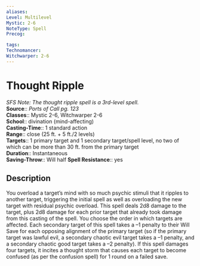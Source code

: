 ```yaml
---
aliases: 
Level: Multilevel
Mystic: 2-6
NoteType: Spell
Precog: 

tags: 
Technomancer: 
Witchwarper: 2-6 
---
```


# Thought Ripple

_SFS Note: The thought ripple spell is a 3rd-level spell._  
**Source**:: _Ports of Call pg. 123_  
**Classes**:: Mystic 2-6, Witchwarper 2-6  
**School**:: divination (mind-affecting)  
**Casting-Time**:: 1 standard action  
**Range**:: close (25 ft. + 5 ft./2 levels)  
**Targets**:: 1 primary target and 1 secondary target/spell level, no two of which can be more than 30 ft. from the primary target  
**Duration**:: Instantaneous  
**Saving-Throw**:: Will half
**Spell Resistance**:: yes

## Description

You overload a target’s mind with so much psychic stimuli that it ripples to another target, triggering the initial spell as well as overloading the new target with residual psychic overload. This spell deals 2d8 damage to the target, plus 2d8 damage for each prior target that already took damage from this casting of the spell. You choose the order in which targets are affected. Each secondary target of this spell takes a –1 penalty to their Will Save for each opposing alignment of the primary target (so if the primary target was lawful evil, a secondary chaotic evil target takes a –1 penalty, and a secondary chaotic good target takes a –2 penalty). If this spell damages four targets, it incites a thought storm that causes each target to become confused (as per the confusion spell) for 1 round on a failed save.
